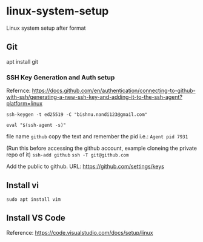 # linux-system-setup
Linux system setup after format

## Git

apt install git

### SSH Key Generation and Auth setup

Refernce: https://docs.github.com/en/authentication/connecting-to-github-with-ssh/generating-a-new-ssh-key-and-adding-it-to-the-ssh-agent?platform=linux

`ssh-keygen -t ed25519 -C "bishnu.nandi123@gmail.com"`

`eval "$(ssh-agent -s)"`



file name `github`
copy the text and remember the pid i.e.: `Agent pid 7931`


(Run this before accessing the github account, example cloneing the private repo of it)
`ssh-add github`
`ssh -T git@github.com`


Add the public to github.
URL: https://github.com/settings/keys


## Install vi

`sudo apt install vim`
 

## Install VS Code

Reference: https://code.visualstudio.com/docs/setup/linux



